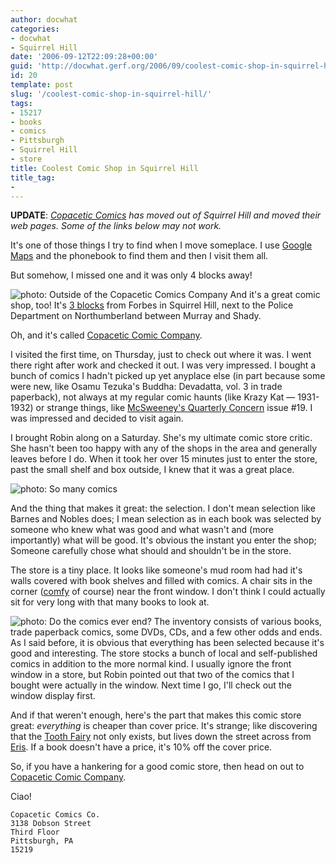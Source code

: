 ```yaml
---
author: docwhat
categories:
- docwhat
- Squirrel Hill
date: '2006-09-12T22:09:28+00:00'
guid: 'http://docwhat.gerf.org/2006/09/coolest-comic-shop-in-squirrel-hill/'
id: 20
template: post
slug: '/coolest-comic-shop-in-squirrel-hill/'
tags:
- 15217
- books
- comics
- Pittsburgh
- Squirrel Hill
- store
title: Coolest Comic Shop in Squirrel Hill
title_tag:
-
---
```


**UPDATE**: *[Copacetic Comics](http://www.copaceticcomics.com/) has
moved out of Squirrel Hill and moved their web pages. Some of the links
below may not work.*

It's one of those things I try to find when I move someplace. I use
[Google Maps](http://maps.google.com/) and the phonebook to find them
and then I visit them all.

But somehow, I missed one and it was only 4 blocks away!

![photo: Outside of the Copacetic Comics
Company](/files/2006/09/copacetic-outside.png) And it's a great comic
shop, too! It's [3
blocks](http://maps.google.com/maps?f=q&hl=en&q=1505+asbury,+pittsburgh,+pa&ie=UTF8&z=15≪=40.442734,-79.920774&spn=0.01411,0.041499&om=1&iwloc=A)
from Forbes in Squirrel Hill, next to the Police Department on
Northumberland between Murray and Shady.

Oh, and it's called [Copacetic Comic
Company](http://www.copaceticcomics.com/).

I visited the first time, on Thursday, just to check out where it was. I
went there right after work and checked it out. I was very impressed. I
bought a bunch of comics I hadn't picked up yet anyplace else (in part
because some were new, like Osamu Tezuka's Buddha: Devadatta, vol. 3 in
trade paperback), not always at my regular comic haunts (like Krazy Kat
— 1931-1932) or strange things, like [McSweeney's Quarterly
Concern](http://home.earthlink.net/~copaceticcomicsco/mcsweeneys.html)
issue \#19. I was impressed and decided to visit again.

I brought Robin along on a Saturday. She's my ultimate comic store
critic. She hasn't been too happy with any of the shops in the area and
generally leaves before I do. When it took her over 15 minutes just to
enter the store, past the small shelf and box outside, I knew that it
was a great place.

![photo: So many
comics](/files/2006/09/copacetic-shelves1.png "So many comics")

And the thing that makes it great: the selection. I don't mean selection
like Barnes and Nobles does; I mean selection as in each book was
selected by someone who knew what was good and what wasn't and (more
importantly) what will be good. It's obvious the instant you enter the
shop; Someone carefully chose what should and shouldn't be in the store.

The store is a tiny place. It looks like someone's mud room had had it's
walls covered with book shelves and filled with comics. A chair sits in
the corner
([comfy](http://people.csail.mit.edu/paulfitz/spanish/script.html) of
course) near the front window. I don't think I could actually sit for
very long with that many books to look at.

![photo: Do the comics ever
end?](/files/2006/09/copacetic-shelves2.png "Do the comics ever end?")
The inventory consists of various books, trade paperback comics, some
DVDs, CDs, and a few other odds and ends. As I said before, it is
obvious that everything has been selected because it's good and
interesting. The store stocks a bunch of local and self-published comics
in addition to the more normal kind. I usually ignore the front window
in a store, but Robin pointed out that two of the comics that I bought
were actually in the window. Next time I go, I'll check out the window
display first.

And if that weren't enough, here's the part that makes this comic store
great: *everything* is cheaper than cover price. It's strange; like
discovering that the [Tooth
Fairy](http://en.wikipedia.org/wiki/Tooth_fairy) not only exists, but
lives down the street across from
[Eris](http://en.wikipedia.org/wiki/Eris). If a book doesn't have a
price, it's 10% off the cover price.

So, if you have a hankering for a good comic store, then head on out to
[Copacetic Comic Company](http://www.copaceticcomics.com/).

Ciao!

    Copacetic Comics Co.
    3138 Dobson Street
    Third Floor
    Pittsburgh, PA
    15219
